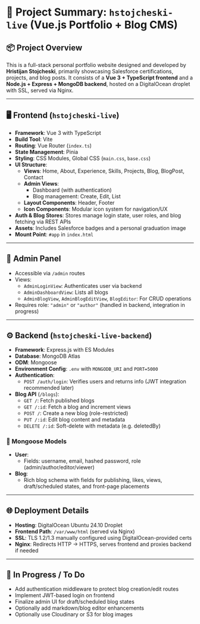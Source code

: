 # 🧠 Project Summary: `hstojcheski-live` (Vue.js Portfolio + Blog CMS)

## 📦 Project Overview

This is a full-stack personal portfolio website designed and developed by **Hristijan Stojcheski**, primarily showcasing Salesforce certifications, projects, and blog posts. It consists of a **Vue 3 + TypeScript frontend** and a **Node.js + Express + MongoDB backend**, hosted on a DigitalOcean droplet with SSL, served via Nginx.

---

## 🖥️ Frontend (`hstojcheski-live`)

- **Framework**: Vue 3 with TypeScript
- **Build Tool**: Vite
- **Routing**: Vue Router (`index.ts`)
- **State Management**: Pinia
- **Styling**: CSS Modules, Global CSS (`main.css`, `base.css`)
- **UI Structure**:
  - **Views**: Home, About, Experience, Skills, Projects, Blog, BlogPost, Contact
  - **Admin Views**:
    - Dashboard (with authentication)
    - Blog management: Create, Edit, List
  - **Layout Components**: Header, Footer
  - **Icon Components**: Modular icon system for navigation/UX
- **Auth & Blog Stores**: Stores manage login state, user roles, and blog fetching via REST APIs
- **Assets**: Includes Salesforce badges and a personal graduation image
- **Mount Point**: `#app` in `index.html`

---

## 🔐 Admin Panel

- Accessible via `/admin` routes
- Views:
  - `AdminLoginView`: Authenticates user via backend
  - `AdminDashboardView`: Lists all blogs
  - `AdminBlogView`, `AdminBlogEditView`, `BlogEditor`: For CRUD operations
- Requires role: `"admin"` or `"author"` (handled in backend, integration in progress)

---

## ⚙️ Backend (`hstojcheski-live-backend`)

- **Framework**: Express.js with ES Modules
- **Database**: MongoDB Atlas
- **ODM**: Mongoose
- **Environment Config**: `.env` with `MONGODB_URI` and `PORT=5000`
- **Authentication**:
  - `POST /auth/login`: Verifies users and returns info (JWT integration recommended later)
- **Blog API** (`/blogs`):
  - `GET /`: Fetch published blogs
  - `GET /:id`: Fetch a blog and increment views
  - `POST /`: Create a new blog (role-restricted)
  - `PUT /:id`: Edit blog content and metadata
  - `DELETE /:id`: Soft-delete with metadata (e.g. deletedBy)

### 📄 Mongoose Models

- **User**:
  - Fields: username, email, hashed password, role (admin/author/editor/viewer)
- **Blog**:
  - Rich blog schema with fields for publishing, likes, views, draft/scheduled states, and front-page placements

---

## 🌐 Deployment Details

- **Hosting**: DigitalOcean Ubuntu 24.10 Droplet
- **Frontend Path**: `/var/www/html` (served via Nginx)
- **SSL**: TLS 1.2/1.3 manually configured using DigitalOcean-provided certs
- **Nginx**: Redirects HTTP → HTTPS, serves frontend and proxies backend if needed

---

## 🚧 In Progress / To Do

- Add authentication middleware to protect blog creation/edit routes
- Implement JWT-based login on frontend
- Finalize admin UI for draft/scheduled blog states
- Optionally add markdown/blog editor enhancements
- Optionally use Cloudinary or S3 for blog images
